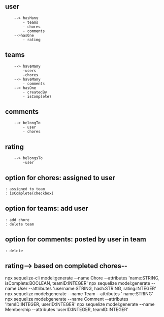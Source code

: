 ## user 
        --> hasMany 
            - teams 
            - chores 
            - comments 
        -->hasOne
            - rating

## teams 
        --> haveMany 
            -users
            -chores 
        --> haveMany 
            - comments 
        --> hasOne 
            - createdBy 
            - isComplete?

## comments 
        --> belongTo 
            - user
            - chores

## rating   
        --> belongsTo 
            -user

## option for chores: assigned to user
    : assigned to team
    : isComplete(checkbox)
## option for teams: add user
    : add chore
    : delete team
## option for comments: posted by user in team
    : delete
## rating--> based on completed chores--

 npx sequelize-cli model:generate --name Chore --attributes 'name:STRING, isComplete:BOOLEAN, teamID:INTEGER' 
 npx sequelize model:generate --name User --attributes 'username:STRING, hash:STRING, rating:INTEGER'  
 npx sequelize model:generate --name Team --attributes ' name:STRING' 
 npx sequelize model:generate --name Comment --attributes 'itemID:INTEGER, userID:INTEGER'
 npx sequelize model:generate --name Membership --attributes 'userID:INTEGER, teamID:INTEGER'      

